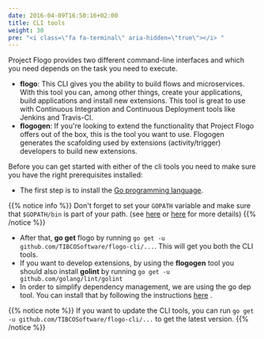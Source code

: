 ```yaml
---
date: 2016-04-09T16:50:16+02:00
title: CLI tools
weight: 30
pre: "<i class=\"fa fa-terminal\" aria-hidden=\"true\"></i> "
---
```


Project Flogo provides two different command-line interfaces and which you need depends on the task you need to execute.

* **flogo**: This CLI gives you the ability to build flows and microservices. With this tool you can, among other things, create your applications, build applications and install new extensions. This tool is great to use with Continuous Integration and Continuous Deployment tools like Jenkins and Travis-CI.
* **flogogen**: If you're looking to extend the functionality that Project Flogo offers out of the box, this is the tool you want to use. Flogogen generates the scafolding used by extensions (activity/trigger) developers to build new extensions.

Before you can get started with either of the cli tools you need to make sure you have the right prerequisites installed:

* The first step is to install the [Go programming language](https://golang.org/doc/install). 

{{% notice info %}}
Don't forget to set your `GOPATH` variable and make sure that `$GOPATH/bin` is part of your path. (see [here](https://golang.org/doc/code.html#GOPATH) or [here](https://github.com/golang/go/wiki/Setting-GOPATH) for more details)
{{% /notice %}}

* After that, **go get** flogo by running `go get -u github.com/TIBCOSoftware/flogo-cli/...`. This will get you both the CLI tools.
* If you want to develop extensions, by using the **flogogen** tool you should also install **golint** by running `go get -u github.com/golang/lint/golint`
* In order to simplify dependency management, we are using the go dep tool. You can install that by following the instructions [here](https://github.com/golang/dep#setup) .

{{% notice note %}}
If you want to update the CLI tools, you can run `go get -u github.com/TIBCOSoftware/flogo-cli/...` to get the latest version. 
{{% /notice %}}